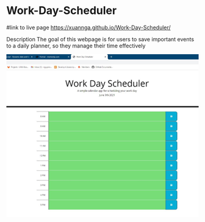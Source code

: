 # Work-Day-Scheduler

#link to live page
https://xuannga.github.io/Work-Day-Scheduler/

Description
The goal of this webpage is for users to save important events to a daily planner, so they manage their time effectively

![](screenshot.jpg)

